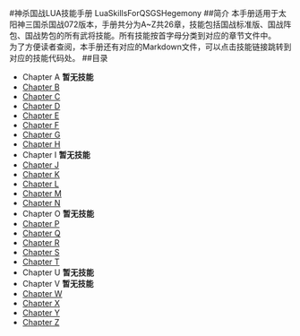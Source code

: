 #神杀国战LUA技能手册
LuaSkillsForQSGSHegemony
##简介
本手册适用于太阳神三国杀国战072版本，手册共分为A~Z共26章，技能包括国战标准版、国战阵包、国战势包的所有武将技能。所有技能按首字母分类到对应的章节文件中。  
为了方便读者查阅，本手册还有对应的Markdown文件，可以点击技能链接跳转到对应的技能代码处。
##目录
- Chapter A **暂无技能**
- [Chapter B](ChapterB.md)
- [Chapter C](ChapterC.md)
- [Chapter D](ChapterD.md)
- [Chapter E](ChapterE.md)
- [Chapter F](ChapterF.md)
- [Chapter G](ChapterG.md)
- [Chapter H](ChapterH.md)
- Chapter I **暂无技能**
- [Chapter J](ChapterJ.md)
- [Chapter K](ChapterK.md)
- [Chapter L](ChapterL.md)
- [Chapter M](ChapterM.md)
- [Chapter N](ChapterN.md)
- Chapter O **暂无技能**
- [Chapter P](ChapterP.md)
- [Chapter Q](ChapterQ.md)
- [Chapter R](ChapterR.md)
- [Chapter S](ChapterS.md)
- [Chapter T](ChapterT.md)
- Chapter U **暂无技能**
- Chapter V **暂无技能**
- [Chapter W](ChapterW.md)
- [Chapter X](ChapterX.md)
- [Chapter Y](ChapterY.md)
- [Chapter Z](ChapterZ.md)